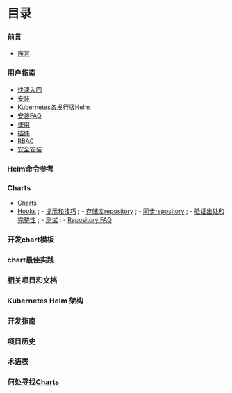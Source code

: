 # 目录
### 前言

  - [序言](README.md)

### 用户指南

- [快速入门](quickstart/quickstart-zh_cn.md)
- [安装](quickstart/install-zh_cn.md)
- [Kubernetes各发行版Helm](quickstart/kubernetes_distros-zh_cn.md)
- [安装FAQ](quickstart/install_faq-zh_cn.md)
- [使用](quickstart/using_helm-zh_cn.md)
- [插件](quickstart/plugins-zh_cn.md)
- [RBAC](quickstart/rbac-zh_cn.md)
- [安全安装](quickstart/securing_installation-zh_cn.md)

### Helm命令参考
### Charts

- [Charts](chart/charts-zh_cn.md)
- [Hooks](chart/charts_hooks-zh_cn.md)
; - [提示和技巧](charts_tips_and_tricks-zh_cn.md)
; - [存储库repository](chart_repository-zh_cn.md)
; - [同步repository](chart_repository_sync_example-zh_cn.md)
; - [验证出处和完整性](provenance-zh_cn.md)
; - [测试](chart_tests-zh_cn.md)
; - [Repository FAQ](chart_repository_faq-zh_cn.md)

### 开发chart模板
### chart最佳实践
### 相关项目和文档
### Kubernetes Helm 架构
### 开发指南
### 项目历史
### 术语表
### [何处寻找Charts](https://hub.kubeapps.com/)
